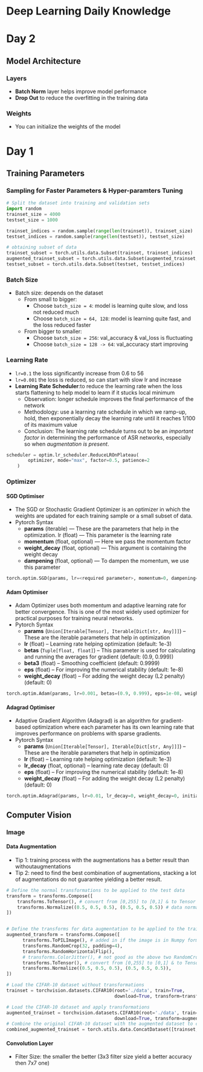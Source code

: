 # Deep Learning Daily Knowledge
# Day 2
## Model Architecture
### Layers
- **Batch Norm** layer helps improve model performance
- **Drop Out** to reduce the overfitting in the training data
### Weights
- You can initialize the weights of the model
# Day 1
## Training Parameters
### Sampling for Faster Parameters & Hyper-paramters Tuning
```Python
# Split the dataset into training and validation sets
import random
trainset_size = 4000
testset_size = 1000

trainset_indices = random.sample(range(len(trainset)), trainset_size)
testset_indices = random.sample(range(len(testset)), testset_size)

# obtaining subset of data
trainset_subset = torch.utils.data.Subset(trainset, trainset_indices)
augmented_trainset_subset = torch.utils.data.Subset(augmented_trainset, trainset_indices)
testset_subset = torch.utils.data.Subset(testset, testset_indices)
```
### Batch Size 
- Batch size: depends on the dataset
  - From small to bigger:
    - Choose `batch_size = 4`: model is learning quite slow, and loss not reduced much
    - Choose `batch_size = 64, 128`: model is learning quite fast, and the loss reduced faster
  - From bigger to smaller:
    - Choose `batch_size = 256`: val_accuracy & val_loss is fluctuating
    - Choose `batch_size = 128 -> 64`: val_accuracy start improving
### Learning Rate
- `lr=0.1` the loss significantly increase from 0.6 to 56
- `lr=0.001` the loss is reduced, so can start with slow lr and increase
- **Learning Rate Scheduler**:to reduce the learning rate when the loss starts flattening to help model to learn if it stucks local minimum
  - Observation: longer schedule improves the final performance of the network
  - Methodology: use a learning rate schedule in which we ramp-up, hold, then exponentially decay the learning rate until it reaches 1/100 of its maximum value
  - Conclusion: The learning rate schedule turns out to be an *important factor* in determining the performance of ASR networks, especially so when *augmentation is present*.
```Python
scheduler = optim.lr_scheduler.ReduceLROnPlateau(
        optimizer, mode="max", factor=0.5, patience=2
    )
```
### Optimizer
#### SGD Optimiser
- The SGD or Stochastic Gradient Optimizer is an optimizer in which the weights are updated for each training sample or a small subset of data.
- Pytorch Syntax
  - **params** (iterable) — These are the parameters that help in the optimization.
  lr (float) — This parameter is the learning rate
  - **momentum** (float, optional) — Here we pass the momentum factor
  - **weight_decay** (float, optional) — This argument is containing the weight decay
  - **dampening** (float, optional) — To dampen the momentum, we use this parameter
```Python
torch.optim.SGD(params, lr=<required parameter>, momentum=0, dampening=0, weight_decay=0, nesterov=False)
```
#### Adam Optimiser
- Adam Optimizer uses both momentum and adaptive learning rate for better convergence. This is one of the most widely used optimizer for practical purposes for training neural networks.
- Pytorch Syntax
  - **params** (`Union[Iterable[Tensor], Iterable[Dict[str, Any]]]`) – These are the iterable parameters that help in optimization
  - **lr** (float) – Learning rate helping optimization (default: 1e-3)
  - **betas** (`Tuple[float, float]`) – This parameter is used for calculating and running the averages for gradient (default: (0.9, 0.999))
  - **beta3** (float) – Smoothing coefficient (default: 0.9999)
  - **eps** (float) – For improving the numerical stability (default: 1e-8)
  - **weight_decay** (float) – For adding the weight decay (L2 penalty) (default: 0)
```Python
torch.optim.Adam(params, lr=0.001, betas=(0.9, 0.999), eps=1e-08, weight_decay=0, amsgrad=False)
```
#### Adagrad Optimiser
- Adaptive Gradient Algorithm (Adagrad) is an algorithm for gradient-based optimization where each parameter has its own learning rate that improves performance on problems with sparse gradients.
- Pytorch Syntax
  - **params** (`Union[Iterable[Tensor], Iterable[Dict[str, Any]]]`) – These are the iterable parameters that help in optimization
  - **lr** (float) – Learning rate helping optimization (default: 1e-3)
  - **lr_decay** (float, optional) – learning rate decay (default: 0)
  - **eps** (float) – For improving the numerical stability (default: 1e-8)
  - **weight_decay** (float) – For adding the weight decay (L2 penalty) (default: 0)
```Python
torch.optim.Adagrad(params, lr=0.01, lr_decay=0, weight_decay=0, initial_accumulator_value=0, eps=1e-10)
```


## Computer Vision
### Image
#### Data Augmentation
- Tip 1: training process with the augmentations has a better result than withoutaugmentations
- Tip 2: need to find the best combination of augmentations, stacking a lot of augmentations do not guarantee yielding a better result.

```Python
# Define the normal transformations to be applied to the test data
transform = transforms.Compose([
    transforms.ToTensor(), # convert from [0,255] to [0,1] & to Tensor
    transforms.Normalize((0.5, 0.5, 0.5), (0.5, 0.5, 0.5)) # data normalization
])


# Define the transforms for data augmentation to be applied to the train data
augmented_transform = transforms.Compose([
      transforms.ToPILImage(), # added in if the image is in Numpy format, so need to convert to PIL for operations like crop, flip to work
      transforms.RandomCrop(32, padding=4),
      transforms.RandomHorizontalFlip(),
      # transforms.ColorJitter(), # not good as the above two RandomCrop & RandomHorizontalFlip alone
      transforms.ToTensor(), # convert from [0,255] to [0,1] & to Tensor
      transforms.Normalize((0.5, 0.5, 0.5), (0.5, 0.5, 0.5)),
])

# Load the CIFAR-10 dataset without transformations
trainset = torchvision.datasets.CIFAR10(root='./data', train=True,
                                        download=True, transform=transform)

# Load the CIFAR-10 dataset and apply transformations
augmented_trainset = torchvision.datasets.CIFAR10(root='./data', train=True,
                                        download=True, transform=augmented_transform)
# Combine the original CIFAR-10 dataset with the augmented dataset to create a larger dataset
combined_augmented_trainset = torch.utils.data.ConcatDataset([trainset, augmented_trainset])
```
#### Convolution Layer
- Filter Size: the smaller the better (3x3 filter size yield a better accuracy then 7x7 one)

